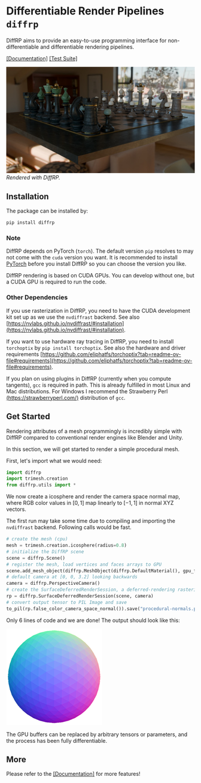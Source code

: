 # Differentiable Render Pipelines `diffrp`

DiffRP aims to provide an easy-to-use programming interface for non-differentiable and differentiable rendering pipelines.

[[Documentation]](https://diffrp.rtfd.io)
[[Test Suite]](https://github.com/eliphatfs/diffrp-tests)

![Teaser](docs/source/assets/game-1024spp-denoised.jpg)
*Rendered with DiffRP.*

## Installation

The package can be installed by:

```bash
pip install diffrp
```

### Note

DiffRP depends on PyTorch (`torch`). The default version `pip` resolves to may not come with the `cuda` version you want. It is recommended to install [PyTorch](https://pytorch.org/get-started/locally/#start-locally) before you install DiffRP so you can choose the version you like.

DiffRP rendering is based on CUDA GPUs. You can develop without one, but a CUDA GPU is required to run the code.

### Other Dependencies

If you use rasterization in DiffRP, you need to have the CUDA development kit set up as we use the `nvdiffrast` backend. See also [https://nvlabs.github.io/nvdiffrast/#installation](https://nvlabs.github.io/nvdiffrast/#installation).

If you want to use hardware ray tracing in DiffRP, you need to install `torchoptix` by `pip install torchoptix`. See also the hardware and driver requirements [https://github.com/eliphatfs/torchoptix?tab=readme-ov-file#requirements](https://github.com/eliphatfs/torchoptix?tab=readme-ov-file#requirements).

If you plan on using plugins in DiffRP (currently when you compute tangents), `gcc` is required in path. This is already fulfilled in most Linux and Mac distributions. For Windows I recommend the Strawberry Perl [(https://strawberryperl.com/)](https://strawberryperl.com/) distribution of `gcc`.

## Get Started

Rendering attributes of a mesh programmingly is incredibly simple with DiffRP compared to conventional render engines like Blender and Unity.

In this section, we will get started to render a simple procedural mesh.

First, let's import what we would need:

```python
import diffrp
import trimesh.creation
from diffrp.utils import *
```

We now create a icosphere and render the camera space normal map, where RGB color values in $[0, 1]$ map linearly to $[-1, 1]$ in normal XYZ vectors.

The first run may take some time due to compiling and importing the `nvdiffrast` backend. Following calls would be fast.

```python
# create the mesh (cpu)
mesh = trimesh.creation.icosphere(radius=0.8)
# initialize the DiffRP scene
scene = diffrp.Scene()
# register the mesh, load vertices and faces arrays to GPU
scene.add_mesh_object(diffrp.MeshObject(diffrp.DefaultMaterial(), gpu_f32(mesh.vertices), gpu_i32(mesh.faces)))
# default camera at [0, 0, 3.2] looking backwards
camera = diffrp.PerspectiveCamera()
# create the SurfaceDeferredRenderSession, a deferred-rendering rasterization pipeline session
rp = diffrp.SurfaceDeferredRenderSession(scene, camera)
# convert output tensor to PIL Image and save
to_pil(rp.false_color_camera_space_normal()).save("procedural-normals.png")
```

Only 6 lines of code and we are done! The output should look like this:

![Sample](docs/source/assets/procedural-normals-small.png)

The GPU buffers can be replaced by arbitrary tensors or parameters, and the process has been fully differentiable.

## More

Please refer to the [[Documentation]](https://diffrp.rtfd.io) for more features!
